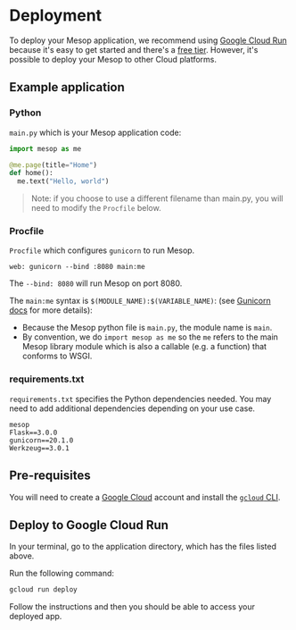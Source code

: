 # Deployment

To deploy your Mesop application, we recommend using [Google Cloud Run](https://cloud.google.com/run) because it's easy to get started and there's a [free tier](https://cloud.google.com/run#pricing). However, it's possible to deploy your Mesop to other Cloud platforms.

## Example application

### Python

`main.py` which is your Mesop application code:

``` py title="main.py"
import mesop as me

@me.page(title="Home")
def home():
  me.text("Hello, world")
```

> Note: if you choose to use a different filename than main.py, you will need to modify the `Procfile` below.

### Procfile

`Procfile` which configures `gunicorn` to run Mesop.

```title="Procfile"
web: gunicorn --bind :8080 main:me
```

The `--bind: 8080` will run Mesop on port 8080.

The `main:me` syntax is `$(MODULE_NAME):$(VARIABLE_NAME)`: (see [Gunicorn docs](https://docs.gunicorn.org/en/stable/run.html) for more details):

 - Because the Mesop python file is `main.py`, the module name is `main`.
 - By convention, we do `import mesop as me` so the `me` refers to the main Mesop library module which is also a callable (e.g. a function) that conforms to WSGI.

### requirements.txt

`requirements.txt` specifies the Python dependencies needed. You may need to add additional dependencies depending on your use case.

```title="requirements.txt"
mesop
Flask==3.0.0
gunicorn==20.1.0
Werkzeug==3.0.1
```

## Pre-requisites

You will need to create a [Google Cloud](https://cloud.google.com/) account and install the [`gcloud` CLI](https://cloud.google.com/sdk/docs/install).

## Deploy to Google Cloud Run

In your terminal, go to the application directory, which has the files listed above.

Run the following command:

```sh
gcloud run deploy
```

Follow the instructions and then you should be able to access your deployed app.
